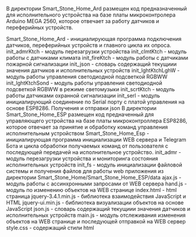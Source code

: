 В директории Smart_Stone_Home_Ard размещен код предназначенный для исполнительного устройства на базе платы микроконтролера Arduino MEGA 2560, которое отвечает за работу датчиков и переферийных устройств.

  Smart_Stone_Home_Ard - инициалирующая программа подключения датчиков, переферийных устройств и главного цикла их опроса.
    init_admrKtch - модуль перезагрузки устройства
    init_clmtKtch - модуль работы с датчиками климата
    init_fireKtch - модуль работы с датчиками пожарной сигнализации
    init_json - словарь содержащий текущиии значения датчиков и исполнительных устройств
    init_lghtKtchLghW - модуль работы управления светодиодной подсветкой RGBWW
    init_lghtKtchSond - модуль работы управления светодиодной подсветкой RGBWW в режиме светомузыки
    init_scrtKtch - модуль работы датчиками охранной сигнализации
    init_serl - модуль инициалирующий соединение по Serial порту с платой управления на основе ESP8286. Получения и отправки json
В директории Smart_Stone_Home_ESP размещен код предначенный для управляющего устройства на базе платы микроконтроллера ESP8286, которое отвечает за принятие и обработку команд управления исполнительным устройством
  Smart_Stone_Home_Esp - инициалирующая программа инициализации WEB сервера и Telegram Бота и цикла обработки получаемых команд от пользователя с последующей передачей на исполнительное устройство.
    init_admr - модуль перезагрузки устройства и мониторинга состояния исполнительных устройств
    init_fs - модуль инициализации файловой системы и получения файлов для работы web приложения из директории Smart_Stone_Home/Smart_Stone_Home_ESP/data
        ajax.js - модуль работы с ассинхронными запросами от WEB сервера
        hand.js - модуль по изменению объектов на WEB странице
        index.html - html страница
        jquery-3.4.1.min.js - библиотека взаимодействия JavaScript и HTML
        jquery-ui.min.js - библиотека визуализации объектов на основе JavaScript
        json.js - словарь содержащий текущиии значения датчиков и исполнительных устройств
        main.js - модуль отслеживания изменения объектов на WEB странице и последующей отправкой на WEB сервер
        style.css - содержащий стили html
    

